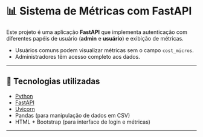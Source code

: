 # 📊 Sistema de Métricas com FastAPI

Este projeto é uma aplicação **FastAPI** que implementa autenticação com diferentes papéis de usuário (**admin** e **usuário**) e exibição de métricas.  
- Usuários comuns podem visualizar métricas sem o campo `cost_micros`.  
- Administradores têm acesso completo aos dados.

---

## 🚀 Tecnologias utilizadas
- [Python](https://www.python.org/)
- [FastAPI](https://fastapi.tiangolo.com/)
- [Uvicorn](https://www.uvicorn.org/)
- Pandas (para manipulação de dados em CSV)
- HTML + Bootstrap (para interface de login e métricas)

---